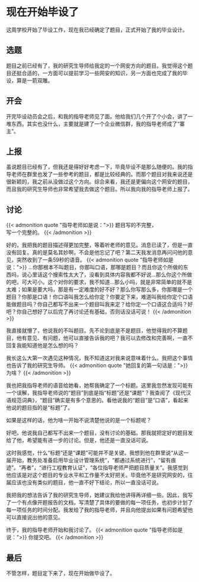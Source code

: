 # 现在开始毕设了


这周学校开始了毕设工作，现在我已经确定了题目，正式开始了我的毕业设计。
<!--more-->

## 选题
题目之前已经有了，我的研究生导师给我定的一个网安方向的题目。我觉得这个题目还挺合适的，一方面可以提前学习一些网安的知识，另一方面也完成了我的毕设，算是一箭双雕。

## 开会
开完毕设动员会之后，和我的指导老师见了面。他给我们几个开了个小会，讲了一堆东西。其实也没什么，主要就是建了一个企业微信群，我的指导老师成了“寨主”。

## 上报
虽说题目已经有了，但我还是得好好考虑一下，毕竟毕设不是那么随便的。我的指导老师在群里也发了一些参考的题目，都是比较经典的。而那个题目对我来说还是很新颖的，我之前从没做过这个方向。综合来看，我还是更偏向这个网安的题目，而且我的研究生导师也非常希望我去做这个题目。所以我向我的指导老师上报了。

## 讨论
{{< admonition quote "指导老师如是说：">}}
题目写的不完整，  
写一个完整的。
{{< /admonition >}}

好的，我把我的题目描述得更加完整，等着听老师的意见。消息已读了，但是一直没有回复。真的是莫名其妙啊，不会是他忘记了吧？第二天我发消息再问问他的意见，突然收到了一条59秒的语音。
{{< admonition quote "指导老师如是说：">}}
...你那根本不叫题目，你那叫口语，那哪是题目？而且你这个所做的东西吗，说心里话这个搜索性太大了，没看到具体内容我都不好说...那么你这个所做的吧，可大可小。这个对你的要求，我不知道...那么小吗，就是非常简单的就不是太难；如果是要大吗，那是有一定难度的好不好？那么你写那么多，你那哪是一个题目？你那是口语！你口语叫我怎么给你定？你要定下来，难道叫我给你定个口语能做题目吗？你自己都写不出来一个题目叫我来定？给你定一个口语这合适吗？好吧？你自己想好了以后完了再讨论还有基础，否则话没话可说！
{{< /admonition >}}

我直接就懵了，他说我的不叫题目。先不论到底是不是题目，他觉得我的不算题目，他有意见、有问题，他可以直接告诉我的吧？我可以去修改和完善啊，一直不回复我能知道他是怎么想的吗？

我长这么大第一次遇见这种情况，我不知道这对我来说意味着什么。我把这个事情也告诉了我的研究生导师。
{{< admonition quote "她回复的第一句话是：">}}
为啥？
{{< /admonition >}}

我也把我指导老师的语音给她看，她帮我确定了一个标题。这里我忽然发现可能有一个误解，我指导老师说的“题目”到底是指“标题”还是“课题”？我查阅了《现代汉语规范词典》，“题目”确实是有多个意思的。看他说我的“题目”是“口语”，看起来他说的题目指的是“标题”了。

如果是这样的话，他为啥一开始不说清楚他说的是一个标题呢？

好吧，他说我自己都写不出来一个题目，没有讨论的基础。那我就把定好的题目发给了他，希望能有进一步的讨论。但是，他还是一直没话可说。

这时我感觉，什么“标题”还是“课题”可能并不是关键。我想到他在群里说“从这一届开始，教务处准备启用毕业设计管理系统”，“都通过系统进行”，“留有痕迹”。“再者”，“进行工程教育认证”，“各位指导老师严把题目质量关”。我感觉到他应该是对这个题目的专业水平和工作量不太好把关。毕竟他不是研究网安的，往届应该也没有类似的题目，他一直不好下结论，所以一直没话可说。

我把我的想法告诉了我的研究生导师，她建议我给他讲得再详细一些。因此，我写了一个有点像开题报告的文档，写清楚了具体的要做的每一项任务，也初步计划了每一项任务的时间分配。我发给了我的指导老师，并且向他提出如果有问题希望他可以直接说出他的意见。

终于，我的指导老师开始和我讨论了。
{{< admonition quote "指导老师如是说：">}}
你提交吧。
{{< /admonition >}}

## 最后
不管怎样，题目定下来了，现在开始做毕设了。

